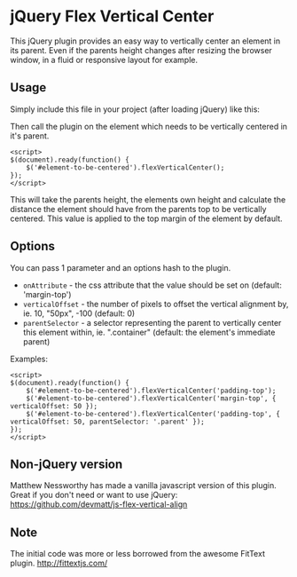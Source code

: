jQuery Flex Vertical Center
===========================

This jQuery plugin provides an easy way to vertically center an element in its parent. Even if the parents height changes after resizing the browser window, in a fluid or responsive layout for example.


Usage
-----

Simply include this file in your project (after loading jQuery) like this:

<script defer src="js/jquery.flexverticalcenter.js"></script>

Then call the plugin on the element which needs to be vertically centered in it's parent.

	<script>
	$(document).ready(function() {
		$('#element-to-be-centered').flexVerticalCenter();
	});
	</script>

This will take the parents height, the elements own height and calculate the distance the element should have from the parents top to be vertically centered. This value is applied to the top margin of the element by default.


Options
-------

You can pass 1 parameter and an options hash to the plugin.

 - `onAttribute` - the css attribute that the value should be set on (default: 'margin-top')
 - `verticalOffset` - the number of pixels to offset the vertical alignment by, ie. 10, "50px", -100 (default: 0)
 - `parentSelector` - a selector representing the parent to vertically center this element within, ie. ".container" (default: the element's immediate parent)

Examples:

	<script>
	$(document).ready(function() {
		$('#element-to-be-centered').flexVerticalCenter('padding-top');
		$('#element-to-be-centered').flexVerticalCenter('margin-top', { verticalOffset: 50 });
		$('#element-to-be-centered').flexVerticalCenter('padding-top', { verticalOffset: 50, parentSelector: '.parent' });
	});
	</script>


Non-jQuery version
------------------

Matthew Nessworthy has made a vanilla javascript version of this plugin. Great if you don't need or want to use jQuery: https://github.com/devmatt/js-flex-vertical-align


Note
----

The initial code was more or less borrowed from the awesome FitText plugin. http://fittextjs.com/
